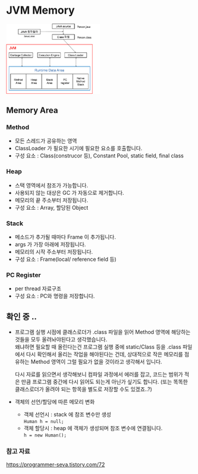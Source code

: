# JVM Memory

<img src="../image/Java/JVM%20Memory_JVM1.png" width="50%" alt=""><img src="https://user-images.githubusercontent.com/55722186/74124316-29f27080-4c15-11ea-9c62-5af7769c2c73.png" width="50%" alt="">

## Memory Area

### Method
- 모든 스레드가 공유하는 영역
- ClassLoader 가 필요한 시기에 필요한 요소를 호출합니다.	
- 구성 요소 : Class(construcor 등), Constant Pool, static field, final class

### Heap
- 스택 영역에서 참조가 가능합니다.
- 사용되지 않는 대상은 GC 가 자동으로 제거합니다.
- 메모리의 끝 주소부터 저장됩니다.	
- 구성 요소 : Array, 할당된 Object	

### Stack
- 메소드가 추가될 때마다 Frame 이 추가됩니다.
- args 가 가장 아래에 저장됩니다.
- 메모리의 시작 주소부터 저장됩니다.	
- 구성 요소 : Frame(local/ reference field 등)	

### PC Register
- per thread 자료구조
- 구성 요소 : PC와 명령을 저장합니다.

## 확인 중 ..
- 프로그램 실행 시점에 클래스로더가 .class 파일을 읽어 Method 영역에 해당하는 것들을 모두 올려놔야된다고 생각했습니다.  
왜냐하면 필요할 때 올린다는건 프로그램 실행 중에 static/Class 등을 .class 파일에서 다시 확인해서 올리는 작업을 해야된다는 건데, 상대적으로 작은 메모리를 점유하는 Method 영역이 그럴 필요가 없을 것이라고 생각해서 입니다.   

  다시 자료를 읽으면서 생각해보니 컴파일 과정에서 에러를 잡고, 코드는 범위가 적은 만큼 프로그램 중간에 다시 읽어도 되는게 아닌가 싶기도 합니다. (또는 똑똑한 클래스로더가 올려야 되는 항목을 별도로 저장할 수도 있겠죠..?)  
  
- 객체의 선언/할당에 따른 메모리 변화 
    - 객체 선언시 : stack 에 참조 변수만 생성  
    `Human h = null;`
    - 객체 할당시 : heap 에 객체가 생성되며 참조 변수에 연결됩니다.  
    `h = new Human();`

### 참고 자료
https://programmer-seva.tistory.com/72
